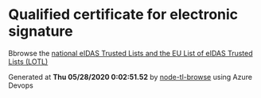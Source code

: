 # Qualified certificate for electronic signature 
 Bbrowse the [national eIDAS Trusted Lists and the EU List of eIDAS Trusted Lists (LOTL)](https://webgate.ec.europa.eu/tl-browser/#/) 
 
 
Generated at **Thu 05/28/2020  0:02:51.52** by [node-tl-browse](https://github.com/ymedlop/node-tl-browser) using Azure Devops 
